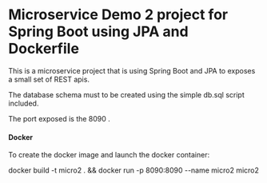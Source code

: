 # Microservice Demo 2 project for Spring Boot using JPA and Dockerfile

This is a microservice project that is using Spring Boot and JPA to exposes a small set of REST apis.

The database schema must to be created using the simple db.sql script included.

The port exposed is the 8090 .

#### Docker

To create the docker image and launch the docker container:

docker build -t micro2 . && docker run -p 8090:8090 --name micro2 micro2
